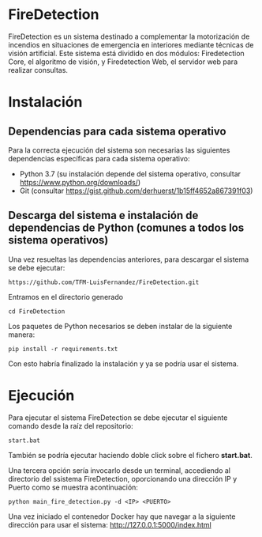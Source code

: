 # FireDetection
FireDetection es un sistema destinado a complementar la motorización de incendios en situaciones de emergencia en interiores mediante técnicas de visión artificial. Este sistema está dividido en dos módulos: Firedetection Core, el algoritmo de visión, y Firedetection Web, el servidor web para realizar consultas.

# Instalación
## Dependencias para cada sistema operativo
Para la correcta ejecución del sistema son necesarias las siguientes dependencias específicas para cada sistema operativo:

- Python 3.7 (su instalación depende del sistema operativo, consultar https://www.python.org/downloads/)
- Git (consultar https://gist.github.com/derhuerst/1b15ff4652a867391f03)

## Descarga del sistema e instalación de dependencias de Python (comunes a todos los sistema operativos)
Una vez resueltas las dependencias anteriores, para descargar el sistema se debe ejecutar:

```
https://github.com/TFM-LuisFernandez/FireDetection.git
```
Entramos en el directorio generado
```
cd FireDetection
```
Los paquetes de Python necesarios se deben instalar de la siguiente manera:
```
pip install -r requirements.txt
```
Con esto habría finalizado la instalación y ya se podría usar el sistema.

# Ejecución
Para ejecutar el sistema FireDetection se debe ejecutar el siguiente comando desde la raíz del repositorio:
```
start.bat
```
También se podría ejecutar haciendo doble click sobre el fichero **start.bat**.

Una tercera opción sería invocarlo desde un terminal, accediendo al directorio del ssistema FireDetection, oporcionando una dirección IP y Puerto como se muestra acontinuación:
```
python main_fire_detection.py -d <IP> <PUERTO>
```

Una vez iniciado el contenedor Docker hay que navegar a la siguiente dirección para usar el sistema: http://127.0.0.1:5000/index.html
